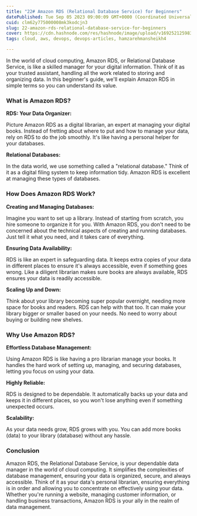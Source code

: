 ```yaml
---
title: "22# Amazon RDS (Relational Database Service) for Beginners"
datePublished: Tue Sep 05 2023 09:00:09 GMT+0000 (Coordinated Universal Time)
cuid: clm62y775000008mk3kodcjn3
slug: 22-amazon-rds-relational-database-service-for-beginners
cover: https://cdn.hashnode.com/res/hashnode/image/upload/v1692521259831/0f7ed7e2-4c12-4dea-ae69-9f480ee4295d.jpeg
tags: cloud, aws, devops, devops-articles, hamzarehmansheikh4

---
```


In the world of cloud computing, Amazon RDS, or Relational Database Service, is like a skilled manager for your digital information. Think of it as your trusted assistant, handling all the work related to storing and organizing data. In this beginner's guide, we'll explain Amazon RDS in simple terms so you can understand its value.

### **What is Amazon RDS?**

**RDS: Your Data Organizer:**

Picture Amazon RDS as a digital librarian, an expert at managing your digital books. Instead of fretting about where to put and how to manage your data, rely on RDS to do the job smoothly. It's like having a personal helper for your databases.

**Relational Databases:**

In the data world, we use something called a "relational database." Think of it as a digital filing system to keep information tidy. Amazon RDS is excellent at managing these types of databases.

### **How Does Amazon RDS Work?**

**Creating and Managing Databases:**

Imagine you want to set up a library. Instead of starting from scratch, you hire someone to organize it for you. With Amazon RDS, you don't need to be concerned about the technical aspects of creating and running databases. Just tell it what you need, and it takes care of everything.

**Ensuring Data Availability:**

RDS is like an expert in safeguarding data. It keeps extra copies of your data in different places to ensure it's always accessible, even if something goes wrong. Like a diligent librarian makes sure books are always available, RDS ensures your data is readily accessible.

**Scaling Up and Down:**

Think about your library becoming super popular overnight, needing more space for books and readers. RDS can help with that too. It can make your library bigger or smaller based on your needs. No need to worry about buying or building new shelves.

### **Why Use Amazon RDS?**

**Effortless Database Management:**

Using Amazon RDS is like having a pro librarian manage your books. It handles the hard work of setting up, managing, and securing databases, letting you focus on using your data.

**Highly Reliable:**

RDS is designed to be dependable. It automatically backs up your data and keeps it in different places, so you won't lose anything even if something unexpected occurs.

**Scalability:**

As your data needs grow, RDS grows with you. You can add more books (data) to your library (database) without any hassle.

### **Conclusion**

Amazon RDS, the Relational Database Service, is your dependable data manager in the world of cloud computing. It simplifies the complexities of database management, ensuring your data is organized, secure, and always accessible. Think of it as your data's personal librarian, ensuring everything is in order and allowing you to concentrate on effectively using your data. Whether you're running a website, managing customer information, or handling business transactions, Amazon RDS is your ally in the realm of data management.
